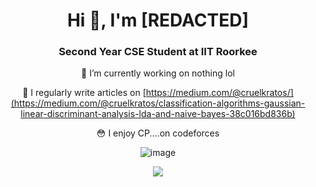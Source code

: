 <h1 align="center">Hi 👋, I'm [REDACTED]</h1>
<h3 align="center">Second Year CSE Student at IIT Roorkee</h3>

<div align = "center">
 🔭 I’m currently working on nothing lol





 📝 I regularly write articles on [https://medium.com/@cruelkratos/](https://medium.com/@cruelkratos/classification-algorithms-gaussian-linear-discriminant-analysis-lda-and-naive-bayes-38c016bd836b)
 
 😳 I enjoy CP....on codeforces

![image](https://github.com/cruelkratos/cruelkratos/assets/116339436/431db284-f31b-459f-86e3-7759334e831c)

</div>
<p align="center">
  <a href="https://skillicons.dev">
    <img src="https://skillicons.dev/icons?i=c,cpp,latex,py,js,react,django,vscode,ps,xd,git,github,linux,neovim,vim" />
  </a>
</p>
